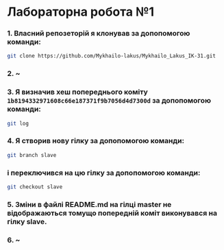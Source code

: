 # **Лабораторна робота №1**

### 1. Власний репозеторій я клонував за допопомогою команди:
```sh
git clone https://github.com/Mykhailo-lakus/Mykhailo_Lakus_IK-31.git
``` 

### 2. ~


### 3. Я визначив хеш попереднього коміту `1b8194332971608c66e187371f9b7056d4d7300d` за допопомогою команди:
```sh
git log
``` 


### 4. Я створив нову гілку за допопомогою команди:
```sh
git branch slave
``` 
### і переключився на цю гілку за допопомогою команди:
```sh
git checkout slave
``` 

### 5. Зміни в файлі README.md на гілці master не відображаються томущо попередній коміт виконувався на гілку slave.

### 6. ~
